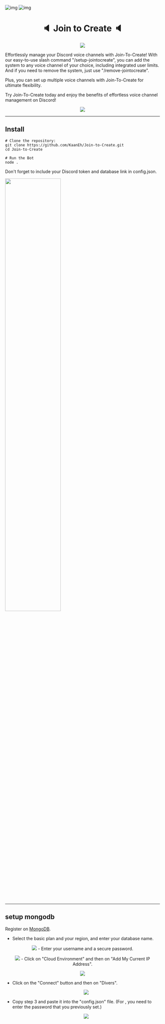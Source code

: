 ![img](https://img.shields.io/badge/Discord.JS-^14.9.0-orange?style=plastic)
![img](https://img.shields.io/badge/mongoose-6.0.2-orange?style=plastic)

<h1 align="center">🔈 Join to Create 🔈</h1>

<p align="center">
  <img src="https://i.imgur.com/Nexdwvj.gif" />

Effortlessly manage your Discord voice channels with Join-To-Create! With our easy-to-use slash command "/setup-jointocreate", you can add the system to any voice channel of your choice, including integrated user limits. And if you need to remove the system, just use "/remove-jointocreate".

Plus, you can set up multiple voice channels with Join-To-Create for ultimate flexibility.

Try Join-To-Create today and enjoy the benefits of effortless voice channel management on Discord!

  <p align="center">
  <img src="https://i.imgur.com/JqMsKSQ.gif" />

    
---

<h2>Install</h1>

```shell
# Clone the repository:
git clone https://github.com/KaanEh/Join-to-Create.git
cd Join-to-Create

# Run the Bot
node .
```

<p align"central">Don't forget to include your Discord token and database link in config.json.</p>
<img src="https://i.imgur.com/bm3XKjj.png" width="60%"/>

---

<h2>setup mongodb</h2>

Register on [MongoDB](https://www.mongodb.com).

- Select the basic plan and your region, and enter your database name.
<p align="center">
  <img src="https://i.imgur.com/fWU5yl3.png" />
- Enter your username and a secure password.
  <p align="center">
  <img src="https://i.imgur.com/OGyi7xJ.png" />
- Click on "Cloud Environment" and then on "Add My Current IP Address".
  <p align="center">
  <img src="https://i.imgur.com/paVJpmx.png" />

- Click on the "Connect" button and then on "Divers".
  <p align="center">
  <img src="https://i.imgur.com/2LGntWl.png" />


- Copy step 3 and paste it into the "config.json" file.
(For <password>, you need to enter the password that you previously set.)
  <p align="center">
  <img src="https://i.imgur.com/yNqOa6V.png" />
